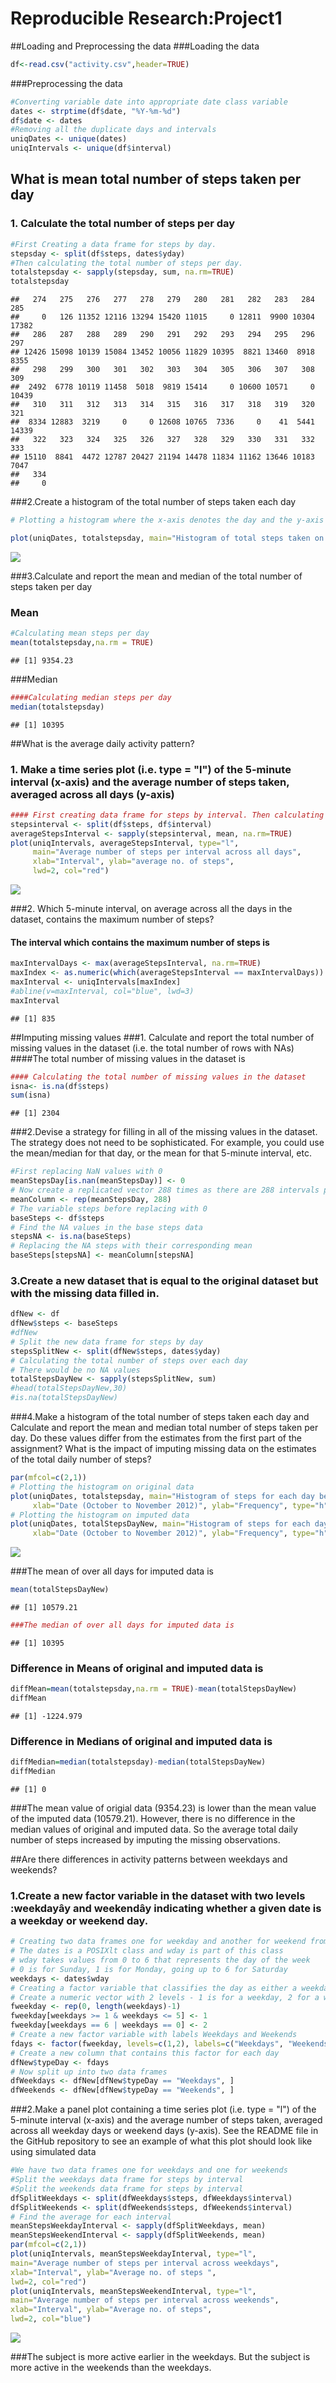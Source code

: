 # Reproducible Research:Project1


##Loading and Preprocessing the data
###Loading the data


```r
df<-read.csv("activity.csv",header=TRUE)
```
###Preprocessing the data

```r
#Converting variable date into appropriate date class variable
dates <- strptime(df$date, "%Y-%m-%d")
df$date <- dates
#Removing all the duplicate days and intervals
uniqDates <- unique(dates)
uniqIntervals <- unique(df$interval)
```
## What is mean total number of steps taken per day

### 1. Calculate the total number of steps per day

```r
#First Creating a data frame for steps by day. 
stepsday <- split(df$steps, dates$yday)
#Then calculating the total number of steps per day.
totalstepsday <- sapply(stepsday, sum, na.rm=TRUE)
totalstepsday 
```

```
##   274   275   276   277   278   279   280   281   282   283   284   285 
##     0   126 11352 12116 13294 15420 11015     0 12811  9900 10304 17382 
##   286   287   288   289   290   291   292   293   294   295   296   297 
## 12426 15098 10139 15084 13452 10056 11829 10395  8821 13460  8918  8355 
##   298   299   300   301   302   303   304   305   306   307   308   309 
##  2492  6778 10119 11458  5018  9819 15414     0 10600 10571     0 10439 
##   310   311   312   313   314   315   316   317   318   319   320   321 
##  8334 12883  3219     0     0 12608 10765  7336     0    41  5441 14339 
##   322   323   324   325   326   327   328   329   330   331   332   333 
## 15110  8841  4472 12787 20427 21194 14478 11834 11162 13646 10183  7047 
##   334 
##     0
```
###2.Create a histogram of the total number of steps taken each day

```r
# Plotting a histogram where the x-axis denotes the day and the y-axis denotes the total number of steps taken for each day

plot(uniqDates, totalstepsday, main="Histogram of total steps taken on each day", xlab="Date", ylab="Frequency", type="h", lwd=6, col="red")
```

![](figure/histstpday-1.png)<!-- -->

###3.Calculate and report the mean and median of the total number of steps taken per day
### Mean 

```r
#Calculating mean steps per day
mean(totalstepsday,na.rm = TRUE)
```

```
## [1] 9354.23
```
###Median

```r
####Calculating median steps per day 
median(totalstepsday)
```

```
## [1] 10395
```
##What is the average daily activity pattern? 
### 1. Make a time series plot (i.e. type = "l") of the 5-minute interval (x-axis) and the average number of steps taken, averaged across all days (y-axis)


```r
#### First creating data frame for steps by interval. Then calculating the average number of steps per interval. Then plot the time-series graph.
stepsinterval <- split(df$steps, df$interval)
averageStepsInterval <- sapply(stepsinterval, mean, na.rm=TRUE)
plot(uniqIntervals, averageStepsInterval, type="l",
     main="Average number of steps per interval across all days", 
     xlab="Interval", ylab="average no. of steps", 
     lwd=2, col="red")
```

![](figure/timeplot-1.png)<!-- -->

###2. Which 5-minute interval, on average across all the days in the dataset, contains the maximum number of steps?

#### The interval which contains the maximum number of steps is


```r
maxIntervalDays <- max(averageStepsInterval, na.rm=TRUE)
maxIndex <- as.numeric(which(averageStepsInterval == maxIntervalDays))
maxInterval <- uniqIntervals[maxIndex]
#abline(v=maxInterval, col="blue", lwd=3)
maxInterval
```

```
## [1] 835
```

##Imputing missing values
###1. Calculate and report the total number of missing values in the dataset (i.e. the total number of rows with NAs)
####The total number of missing values in the dataset is

```r
#### Calculating the total number of missing values in the dataset
isna<- is.na(df$steps)
sum(isna)
```

```
## [1] 2304
```

###2.Devise a strategy for filling in all of the missing values in the dataset. The strategy does not need to be sophisticated. For example, you could use the mean/median for that day, or the mean for that 5-minute interval, etc.


```r
#First replacing NaN values with 0
meanStepsDay[is.nan(meanStepsDay)] <- 0
# Now create a replicated vector 288 times as there are 288 intervals per day
meanColumn <- rep(meanStepsDay, 288)
# The variable steps before replacing with 0
baseSteps <- df$steps
# Find the NA values in the base steps data
stepsNA <- is.na(baseSteps)
# Replacing the NA steps with their corresponding mean
baseSteps[stepsNA] <- meanColumn[stepsNA]
```

### 3.Create a new dataset that is equal to the original dataset but with the missing data filled in.

```r
dfNew <- df
dfNew$steps <- baseSteps
#dfNew
# Split the new data frame for steps by day
stepsSplitNew <- split(dfNew$steps, dates$yday)
# Calculating the total number of steps over each day
# There would be no NA values
totalStepsDayNew <- sapply(stepsSplitNew, sum)
#head(totalStepsDayNew,30)
#is.na(totalStepsDayNew)
```

###4.Make a histogram of the total number of steps taken each day and Calculate and report the mean and median total number of steps taken per day. Do these values differ from the estimates from the first part of the assignment? What is the impact of imputing missing data on the estimates of the total daily number of steps?


```r
par(mfcol=c(2,1))
# Plotting the histogram on original data
plot(uniqDates, totalstepsday, main="Histogram of steps for each day before imputing", 
     xlab="Date (October to November 2012)", ylab="Frequency", type="h", lwd=4, col="blue")
# Plotting the histogram on imputed data
plot(uniqDates, totalStepsDayNew, main="Histogram of steps for each day after imputing", 
     xlab="Date (October to November 2012)", ylab="Frequency", type="h", lwd=4, col="red")
```

![](figure/comphistwimputed-1.png)<!-- -->

###The mean of over all days for imputed data is

```r
mean(totalStepsDayNew)
```

```
## [1] 10579.21
```

```r
###The median of over all days for imputed data is
```

```
## [1] 10395
```
### Difference in Means of original and imputed data is

```r
diffMean=mean(totalstepsday,na.rm = TRUE)-mean(totalStepsDayNew)
diffMean
```

```
## [1] -1224.979
```
### Difference in Medians of original and imputed data is

```r
diffMedian=median(totalstepsday)-median(totalStepsDayNew)
diffMedian
```

```
## [1] 0
```
###The mean value of origial data (9354.23) is lower than the mean value of the imputed data (10579.21). However, there is no difference in the median values of original and imputed data. So the average total daily number of steps increased by imputing the missing observations.

##Are there differences in activity patterns between weekdays and weekends?
### 1.Create a new factor variable in the dataset with two levels :weekdayây and weekendây indicating whether a given date is a weekday or weekend day.


```r
# Creating two data frames one for weekday and another for weekend from the new dataset
# The dates is a POSIXlt class and wday is part of this class
# wday takes values from 0 to 6 that represents the day of the week
# 0 is for Sunday, 1 is for Monday, going up to 6 for Saturday
weekdays <- dates$wday
# Creating a factor variable that classifies the day as either a weekday or weekend
# Create a numeric vector with 2 levels - 1 is for a weekday, 2 for a weekend
fweekday <- rep(0, length(weekdays)-1)
fweekday[weekdays >= 1 & weekdays <= 5] <- 1
fweekday[weekdays == 6 | weekdays == 0] <- 2
# Create a new factor variable with labels Weekdays and Weekends
fdays <- factor(fweekday, levels=c(1,2), labels=c("Weekdays", "Weekends"))
# Create a new column that contains this factor for each day
dfNew$typeDay <- fdays
# Now split up into two data frames
dfWeekdays <- dfNew[dfNew$typeDay == "Weekdays", ]
dfWeekends <- dfNew[dfNew$typeDay == "Weekends", ]
```
###2.Make a panel plot containing a time series plot (i.e. type = "l") of the 5-minute interval (x-axis) and the average number of steps taken, averaged across all weekday days or weekend days (y-axis). See the README file in the GitHub repository to see an example of what this plot should look like using simulated data


```r
#We have two data frames one for weekdays and one for weekends
#Split the weekdays data frame for steps by interval
#Split the weekends data frame for steps by interval
dfSplitWeekdays <- split(dfWeekdays$steps, dfWeekdays$interval)
dfSplitWeekends <- split(dfWeekends$steps, dfWeekends$interval)
# Find the average for each interval
meanStepsWeekdayInterval <- sapply(dfSplitWeekdays, mean)
meanStepsWeekendInterval <- sapply(dfSplitWeekends, mean)
par(mfcol=c(2,1))
plot(uniqIntervals, meanStepsWeekdayInterval, type="l",
main="Average number of steps per interval across weekdays", 
xlab="Interval", ylab="Average no. of steps ", 
lwd=2, col="red")
plot(uniqIntervals, meanStepsWeekendInterval, type="l",
main="Average number of steps per interval across weekends", 
xlab="Interval", ylab="Average no. of steps", 
lwd=2, col="blue")
```

![](figure/panelplot-1.png)<!-- -->

###The subject is more active earlier in the weekdays. But the subject is more active in the weekends than the weekdays.
